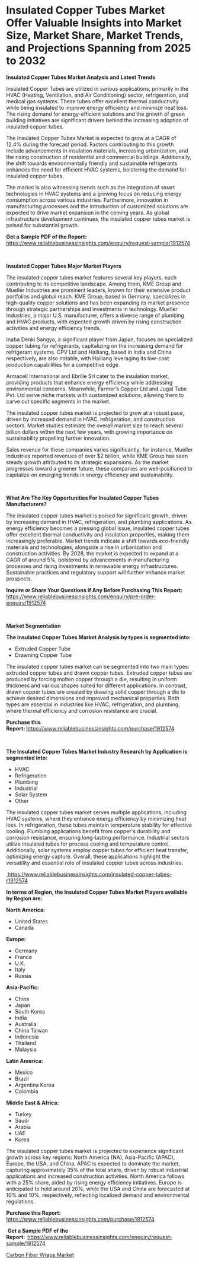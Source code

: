 <p><h1>Insulated Copper Tubes Market Offer Valuable Insights into Market Size, Market Share, Market Trends, and Projections Spanning from 2025 to 2032</h1></p><p><strong>Insulated Copper Tubes Market Analysis and Latest Trends</strong></p>
<p><p>Insulated Copper Tubes are utilized in various applications, primarily in the HVAC (Heating, Ventilation, and Air Conditioning) sector, refrigeration, and medical gas systems. These tubes offer excellent thermal conductivity while being insulated to improve energy efficiency and minimize heat loss. The rising demand for energy-efficient solutions and the growth of green building initiatives are significant drivers behind the increasing adoption of insulated copper tubes.</p><p>The Insulated Copper Tubes Market is expected to grow at a CAGR of 12.4% during the forecast period. Factors contributing to this growth include advancements in insulation materials, increasing urbanization, and the rising construction of residential and commercial buildings. Additionally, the shift towards environmentally friendly and sustainable refrigerants enhances the need for efficient HVAC systems, bolstering the demand for insulated copper tubes.</p><p>The market is also witnessing trends such as the integration of smart technologies in HVAC systems and a growing focus on reducing energy consumption across various industries. Furthermore, innovation in manufacturing processes and the introduction of customized solutions are expected to drive market expansion in the coming years. As global infrastructure development continues, the insulated copper tubes market is poised for substantial growth.</p></p>
<p><strong>Get a Sample PDF of the Report:&nbsp;</strong> <a href="https://www.reliablebusinessinsights.com/enquiry/request-sample/1912574?utm_campaign=1558&utm_medium=2&utm_source=Github&utm_content=ia&utm_term=31012025&utm_id=insulated-copper-tubes">https://www.reliablebusinessinsights.com/enquiry/request-sample/1912574</a></p>
<p>&nbsp;</p>
<p><strong>Insulated Copper Tubes Major Market Players</strong></p>
<p><p>The insulated copper tubes market features several key players, each contributing to its competitive landscape. Among them, KME Group and Mueller Industries are prominent leaders, known for their extensive product portfolios and global reach. KME Group, based in Germany, specializes in high-quality copper solutions and has been expanding its market presence through strategic partnerships and investments in technology. Mueller Industries, a major U.S. manufacturer, offers a diverse range of plumbing and HVAC products, with expected growth driven by rising construction activities and energy efficiency trends.</p><p>Inaba Denki Sangyo, a significant player from Japan, focuses on specialized copper tubing for refrigerants, capitalizing on the increasing demand for refrigerant systems. CPV Ltd and Hailiang, based in India and China respectively, are also notable, with Hailiang leveraging its low-cost production capabilities for a competitive edge. </p><p>Armacell International and Ebrille Srl cater to the insulation market, providing products that enhance energy efficiency while addressing environmental concerns. Meanwhile, Farmer’s Copper Ltd and Jugal Tube Pvt. Ltd serve niche markets with customized solutions, allowing them to carve out specific segments in the market.</p><p>The insulated copper tubes market is projected to grow at a robust pace, driven by increased demand in HVAC, refrigeration, and construction sectors. Market studies estimate the overall market size to reach several billion dollars within the next few years, with growing importance on sustainability propelling further innovation.</p><p>Sales revenue for these companies varies significantly; for instance, Mueller Industries reported revenues of over $2 billion, while KME Group has seen steady growth attributed to its strategic expansions. As the market progresses toward a greener future, these companies are well-positioned to capitalize on emerging trends in energy efficiency and sustainability.</p></p>
<p>&nbsp;</p>
<p><strong>What Are The Key Opportunities For Insulated Copper Tubes Manufacturers?</strong></p>
<p><p>The insulated copper tubes market is poised for significant growth, driven by increasing demand in HVAC, refrigeration, and plumbing applications. As energy efficiency becomes a pressing global issue, insulated copper tubes offer excellent thermal conductivity and insulation properties, making them increasingly preferable. Market trends indicate a shift towards eco-friendly materials and technologies, alongside a rise in urbanization and construction activities. By 2028, the market is expected to expand at a CAGR of around 5%, bolstered by advancements in manufacturing processes and rising investments in renewable energy infrastructures. Sustainable practices and regulatory support will further enhance market prospects.</p></p>
<p><strong>Inquire or Share Your Questions If Any Before Purchasing This Report:</strong> <a href="https://www.reliablebusinessinsights.com/enquiry/pre-order-enquiry/1912574?utm_campaign=1558&utm_medium=2&utm_source=Github&utm_content=ia&utm_term=31012025&utm_id=insulated-copper-tubes">https://www.reliablebusinessinsights.com/enquiry/pre-order-enquiry/1912574</a></p>
<p>&nbsp;</p>
<p><strong>Market Segmentation</strong></p>
<p><strong>The Insulated Copper Tubes Market Analysis by types is segmented into:</strong></p>
<p><ul><li>Extruded Copper Tube</li><li>Drawning Copper Tube</li></ul></p>
<p><p>The insulated copper tubes market can be segmented into two main types: extruded copper tubes and drawn copper tubes. Extruded copper tubes are produced by forcing molten copper through a die, resulting in uniform thickness and various shapes suited for different applications. In contrast, drawn copper tubes are created by drawing solid copper through a die to achieve desired dimensions and improved mechanical properties. Both types are essential in industries like HVAC, refrigeration, and plumbing, where thermal efficiency and corrosion resistance are crucial.</p></p>
<p><strong>Purchase this Report:&nbsp;</strong><a href="https://www.reliablebusinessinsights.com/purchase/1912574?utm_campaign=1558&utm_medium=2&utm_source=Github&utm_content=ia&utm_term=31012025&utm_id=insulated-copper-tubes">https://www.reliablebusinessinsights.com/purchase/1912574</a></p>
<p>&nbsp;</p>
<p><strong>The Insulated Copper Tubes Market Industry Research by Application is segmented into:</strong></p>
<p><ul><li>HVAC</li><li>Refrigeration</li><li>Plumbing</li><li>Industrial</li><li>Solar System</li><li>Other</li></ul></p>
<p><p>The insulated copper tubes market serves multiple applications, including HVAC systems, where they enhance energy efficiency by minimizing heat loss. In refrigeration, these tubes maintain temperature stability for effective cooling. Plumbing applications benefit from copper's durability and corrosion resistance, ensuring long-lasting performance. Industrial sectors utilize insulated tubes for process cooling and temperature control. Additionally, solar systems employ copper tubes for efficient heat transfer, optimizing energy capture. Overall, these applications highlight the versatility and essential role of insulated copper tubes across industries.</p></p>
<p><a href="https://www.reliablebusinessinsights.com/insulated-copper-tubes-r1912574?utm_campaign=1558&utm_medium=2&utm_source=Github&utm_content=ia&utm_term=31012025&utm_id=insulated-copper-tubes">&nbsp;https://www.reliablebusinessinsights.com/insulated-copper-tubes-r1912574</a></p>
<p><strong>In terms of Region, the Insulated Copper Tubes Market Players available by Region are:</strong></p>
<p>
    <p> <strong> North America: </strong>
        <ul>
            <li>United States</li>
            <li>Canada</li>
        </ul>
        </p> 
    <p> <strong> Europe: </strong>
        <ul>
            <li>Germany</li>
            <li>France</li>
            <li>U.K.</li>
            <li>Italy</li>
            <li>Russia</li>
        </ul>
        </p> 
    <p> <strong> Asia-Pacific: </strong>
        <ul>
            <li>China</li>
            <li>Japan</li>
            <li>South Korea</li>
            <li>India</li>
            <li>Australia</li>
            <li>China Taiwan</li>
            <li>Indonesia</li>
            <li>Thailand</li>
            <li>Malaysia</li>
        </ul>
        </p> 
    <p> <strong> Latin America: </strong>
        <ul>
            <li>Mexico</li>
            <li>Brazil</li>
            <li>Argentina Korea</li>
            <li>Colombia</li>
        </ul>
        </p> 
    <p> <strong> Middle East & Africa: </strong>
        <ul>
            <li>Turkey</li>
            <li>Saudi</li>
            <li>Arabia</li>
            <li>UAE</li>
            <li>Korea</li>
        </ul>
    </p>
    </p>
<p><p>The insulated copper tubes market is projected to experience significant growth across key regions: North America (NA), Asia-Pacific (APAC), Europe, the USA, and China. APAC is expected to dominate the market, capturing approximately 35% of the total share, driven by robust industrial applications and increased construction activities. North America follows with a 25% share, aided by rising energy efficiency initiatives. Europe is anticipated to hold around 20%, while the USA and China are forecasted at 10% and 10%, respectively, reflecting localized demand and environmental regulations.</p></p>
<p><strong>Purchase this Report: </strong><a href="https://www.reliablebusinessinsights.com/purchase/1912574?utm_campaign=1558&utm_medium=2&utm_source=Github&utm_content=ia&utm_term=31012025&utm_id=insulated-copper-tubes">https://www.reliablebusinessinsights.com/purchase/1912574</a></p>
<p>&nbsp;<strong>Get a Sample PDF of the Report:&nbsp;&nbsp;</strong><a href="https://www.reliablebusinessinsights.com/enquiry/request-sample/1912574?utm_campaign=1558&utm_medium=2&utm_source=Github&utm_content=ia&utm_term=31012025&utm_id=insulated-copper-tubes">https://www.reliablebusinessinsights.com/enquiry/request-sample/1912574</a></p>
<p><strong></strong></p>
<p><p><a href="https://github.com/willjis/Market-Research-Report-List-1/blob/main/carbon-fiber-wraps-market.md?utm_campaign=1558&utm_medium=2&utm_source=Github&utm_content=ia&utm_term=31012025&utm_id=insulated-copper-tubes">Carbon Fiber Wraps Market</a></p></p>